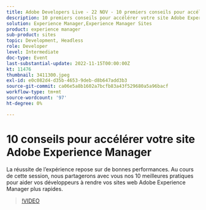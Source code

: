 ```yaml
---
title: Adobe Developers Live - 22 NOV - 10 premiers conseils pour accélérer votre site Adobe Experience Manager
description: 10 premiers conseils pour accélérer votre site Adobe Experience Manager Les performances de l’expérience sont essentielles au succès de l’expérience. Au cours de cette session, nous partagerons avec vous nos 10 meilleures pratiques pour aider vos développeurs à rendre vos sites web Adobe Experience Manager plus rapides.
solution: Experience Manager,Experience Manager Sites
product: experience manager
sub-product: sites
topic: Development, Headless
role: Developer
level: Intermediate
doc-type: Event
last-substantial-update: 2022-11-15T00:00:00Z
kt: 11476
thumbnail: 3411300.jpeg
exl-id: e0c082d4-d35b-4653-9deb-d8b647add3b3
source-git-commit: ca06e5a8b1602a7bcfb83a43f529680a5a96bacf
workflow-type: tm+mt
source-wordcount: '97'
ht-degree: 0%

---
```


# 10 conseils pour accélérer votre site Adobe Experience Manager

La réussite de l’expérience repose sur de bonnes performances. Au cours de cette session, nous partagerons avec vous nos 10 meilleures pratiques pour aider vos développeurs à rendre vos sites web Adobe Experience Manager plus rapides.

>[!VIDEO](https://video.tv.adobe.com/v/3411300/?quality=12&learn=on)
